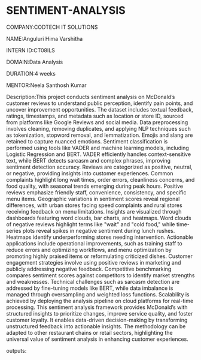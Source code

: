 # SENTIMENT-ANALYSIS
COMPANY:CODTECH IT SOLUTIONS

NAME:Anguluri Hima Varshitha

INTERN ID:CT08ILS

DOMAIN:Data Analysis

DURATION:4 weeks

MENTOR:Neela Santhosh Kumar

Description:This project conducts sentiment analysis on McDonald’s customer reviews to understand public perception, identify pain points, and uncover improvement opportunities. The dataset includes textual feedback, ratings, timestamps, and metadata such as location or store ID, sourced from platforms like Google Reviews and social media. Data preprocessing involves cleaning, removing duplicates, and applying NLP techniques such as tokenization, stopword removal, and lemmatization. Emojis and slang are retained to capture nuanced emotions. Sentiment classification is performed using tools like VADER and machine learning models, including Logistic Regression and BERT. VADER efficiently handles context-sensitive text, while BERT detects sarcasm and complex phrases, improving sentiment detection accuracy. Reviews are categorized as positive, neutral, or negative, providing insights into customer experiences. Common complaints highlight long wait times, order errors, cleanliness concerns, and food quality, with seasonal trends emerging during peak hours. Positive reviews emphasize friendly staff, convenience, consistency, and specific menu items. Geographic variations in sentiment scores reveal regional differences, with urban stores facing speed complaints and rural stores receiving feedback on menu limitations. Insights are visualized through dashboards featuring word clouds, bar charts, and heatmaps. Word clouds of negative reviews highlight terms like "wait" and "cold food," while time-series plots reveal spikes in negative sentiment during lunch rushes. Heatmaps identify underperforming stores needing intervention. Actionable applications include operational improvements, such as training staff to reduce errors and optimizing workflows, and menu optimization by promoting highly praised items or reformulating criticized dishes. Customer engagement strategies involve using positive reviews in marketing and publicly addressing negative feedback. Competitive benchmarking compares sentiment scores against competitors to identify market strengths and weaknesses. Technical challenges such as sarcasm detection are addressed by fine-tuning models like BERT, while data imbalance is managed through oversampling and weighted loss functions. Scalability is achieved by deploying the analysis pipeline on cloud platforms for real-time processing. This sentiment analysis framework provides McDonald’s with structured insights to prioritize changes, improve service quality, and foster customer loyalty. It enables data-driven decision-making by transforming unstructured feedback into actionable insights. The methodology can be adapted to other restaurant chains or retail sectors, highlighting the universal value of sentiment analysis in enhancing customer experiences.

outputs:
